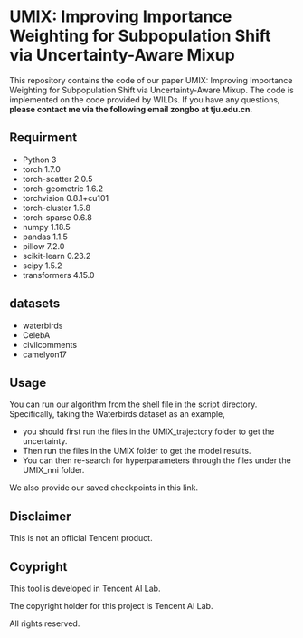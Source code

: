 # UMIX: Improving Importance Weighting for Subpopulation Shift via Uncertainty-Aware Mixup

This repository contains the code of our paper UMIX: Improving Importance Weighting for Subpopulation Shift via Uncertainty-Aware Mixup. The code is implemented on the code provided by WILDs. 
If you have any questions, **please contact me via the following email zongbo at tju.edu.cn**.

## Requirment

* Python 3
* torch 1.7.0
* torch-scatter 2.0.5
* torch-geometric 1.6.2
* torchvision 0.8.1+cu101
* torch-cluster 1.5.8
* torch-sparse 0.6.8  
* numpy 1.18.5
* pandas 1.1.5
* pillow 7.2.0
* scikit-learn 0.23.2
* scipy 1.5.2  
* transformers 4.15.0

## datasets

* waterbirds
* CelebA
* civilcomments
* camelyon17

## Usage

You can run our algorithm from the shell file in the script directory. 
Specifically, taking the Waterbirds dataset as an example, 
* you should first run the files in the UMIX_trajectory folder to get the uncertainty. 
* Then run the files in the UMIX folder to get the model results.
* You can then re-search for hyperparameters through the files under the UMIX_nni folder.

We also provide our saved checkpoints in this link.

## Disclaimer

This is not an official Tencent product.


## Coypright

This tool is developed in Tencent AI Lab.

The copyright holder for this project is Tencent AI Lab.

All rights reserved.